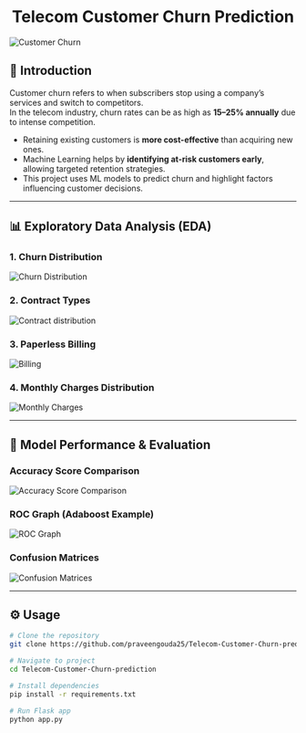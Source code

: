 # <div align="center">Telecom Customer Churn Prediction</div>

![Customer Churn](https://img.freepik.com/free-vector/customer-churn-rate-concept-illustration_114360-7967.jpg)  


## 📌 Introduction
Customer churn refers to when subscribers stop using a company’s services and switch to competitors.  
In the telecom industry, churn rates can be as high as **15–25% annually** due to intense competition.  

- Retaining existing customers is **more cost-effective** than acquiring new ones.  
- Machine Learning helps by **identifying at-risk customers early**, allowing targeted retention strategies.  
- This project uses ML models to predict churn and highlight factors influencing customer decisions.  

---

## 📊 Exploratory Data Analysis (EDA)

### 1. Churn Distribution  
![Churn Distribution](https://github.com/praveengouda25/Telecom-Customer-Churn-prediction/blob/main/output/Churn%20Distribution.png?raw=true)  

### 2. Contract Types  
![Contract distribution](https://github.com/praveengouda25/Telecom-Customer-Churn-prediction/blob/main/output/Contract%20distribution.png?raw=true)  

### 3. Paperless Billing  
![Billing](https://github.com/praveengouda25/Telecom-Customer-Churn-prediction/blob/main/output/billing.PNG?raw=true)  

### 4. Monthly Charges Distribution  
![Monthly Charges](https://github.com/praveengouda25/Telecom-Customer-Churn-prediction/blob/main/output/carges%20distribution.PNG?raw=true)  

---

## 🤖 Model Performance & Evaluation

### Accuracy Score Comparison  
![Accuracy Score Comparison](https://github.com/praveengouda25/Telecom-Customer-Churn-prediction/blob/main/output/Accuracy%20score%20comparison.PNG?raw=true)  

### ROC Graph (Adaboost Example)  
![ROC Graph](https://github.com/praveengouda25/Telecom-Customer-Churn-prediction/blob/main/output/Adaboost.PNG?raw=true)  

### Confusion Matrices  
![Confusion Matrices](https://github.com/praveengouda25/Telecom-Customer-Churn-prediction/blob/main/output/confusion_matrix_models.PNG?raw=true)  

---

## ⚙️ Usage
```bash
# Clone the repository
git clone https://github.com/praveengouda25/Telecom-Customer-Churn-prediction.git

# Navigate to project
cd Telecom-Customer-Churn-prediction

# Install dependencies
pip install -r requirements.txt

# Run Flask app
python app.py

